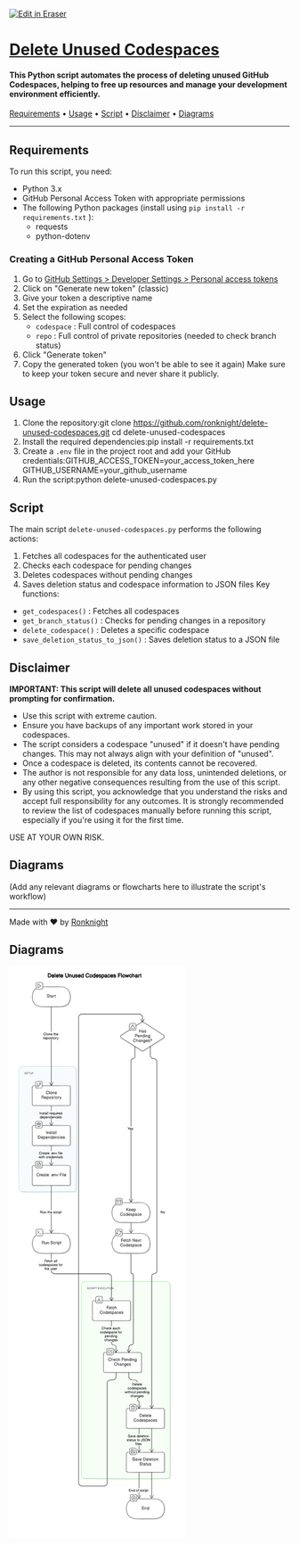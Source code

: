 <p><a target="_blank" href="https://app.eraser.io/workspace/Go1xRQnNKDSqMrahbLIv" id="edit-in-eraser-github-link"><img alt="Edit in Eraser" src="https://firebasestorage.googleapis.com/v0/b/second-petal-295822.appspot.com/o/images%2Fgithub%2FOpen%20in%20Eraser.svg?alt=media&amp;token=968381c8-a7e7-472a-8ed6-4a6626da5501"></a></p>

# [﻿Delete Unused Codespaces](https://github.com/ronknight/delete-unused-codespaces) 
#### This Python script automates the process of deleting unused GitHub Codespaces, helping to free up resources and manage your development environment efficiently. 
 [﻿Requirements](#requirements) • [﻿Usage](#usage) • [﻿Script](#script) • [﻿Disclaimer](#disclaimer) • [﻿Diagrams](#diagrams) 

---

## Requirements
To run this script, you need:

- Python 3.x
- GitHub Personal Access Token with appropriate permissions
- The following Python packages (install using `pip install -r requirements.txt` ):
    - requests
    - python-dotenv
### Creating a GitHub Personal Access Token
1. Go to [﻿GitHub Settings > Developer Settings > Personal access tokens](https://github.com/settings/tokens) 
2. Click on "Generate new token" (classic)
3. Give your token a descriptive name
4. Set the expiration as needed
5. Select the following scopes:
    - `codespace` : Full control of codespaces
    - `repo` : Full control of private repositories (needed to check branch status)
6. Click "Generate token"
7. Copy the generated token (you won't be able to see it again)
Make sure to keep your token secure and never share it publicly.

## Usage
1. Clone the repository:git clone https://github.com/ronknight/delete-unused-codespaces.git
cd delete-unused-codespaces
2. Install the required dependencies:pip install -r requirements.txt
3. Create a `.env`  file in the project root and add your GitHub credentials:GITHUB_ACCESS_TOKEN=your_access_token_here
GITHUB_USERNAME=your_github_username
4. Run the script:python delete-unused-codespaces.py
## Script
The main script `delete-unused-codespaces.py` performs the following actions:

1. Fetches all codespaces for the authenticated user
2. Checks each codespace for pending changes
3. Deletes codespaces without pending changes
4. Saves deletion status and codespace information to JSON files
Key functions:

- `get_codespaces()` : Fetches all codespaces
- `get_branch_status()` : Checks for pending changes in a repository
- `delete_codespace()` : Deletes a specific codespace
- `save_deletion_status_to_json()` : Saves deletion status to a JSON file
## Disclaimer
**IMPORTANT: This script will delete all unused codespaces without prompting for confirmation.**

- Use this script with extreme caution.
- Ensure you have backups of any important work stored in your codespaces.
- The script considers a codespace "unused" if it doesn't have pending changes. This may not always align with your definition of "unused".
- Once a codespace is deleted, its contents cannot be recovered.
- The author is not responsible for any data loss, unintended deletions, or any other negative consequences resulting from the use of this script.
- By using this script, you acknowledge that you understand the risks and accept full responsibility for any outcomes.
It is strongly recommended to review the list of codespaces manually before running this script, especially if you're using it for the first time.

USE AT YOUR OWN RISK.

## Diagrams
(Add any relevant diagrams or flowcharts here to illustrate the script's workflow)

---

Made with ❤️ by [﻿Ronknight](https://github.com/ronknight) 


<!-- eraser-additional-content -->
## Diagrams
<!-- eraser-additional-files -->
<a href="/README-Delete Unused Codespaces Flowchart-1.eraserdiagram" data-element-id="6LVNr7YL9oukPfmuPK5L-"><img src="/.eraser/Go1xRQnNKDSqMrahbLIv___3Jivg2tjMecMlrHwbIVIBR8f7U03___---diagram----08e9d1b75af79254bff1bd14cc512517-Delete-Unused-Codespaces-Flowchart.png" alt="" data-element-id="6LVNr7YL9oukPfmuPK5L-" /></a>
<!-- end-eraser-additional-files -->
<!-- end-eraser-additional-content -->
<!--- Eraser file: https://app.eraser.io/workspace/Go1xRQnNKDSqMrahbLIv --->